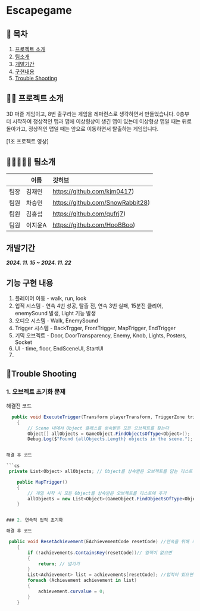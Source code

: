 # Escapegame
 
## 📖 목차

1. [프로젝트 소개](#프로젝트-소개)
2. [팀소개](#팀소개)
3. [개발기간](#개발기간)
4. [구현내용](#구현)
5. [Trouble Shooting](#trouble-shooting)

 ## 👨‍🏫 프로젝트 소개

 3D 퍼즐 게임이고, 8번 출구라는 게임을 레퍼런스로 생각하면서 만들었습니다.
 0층부터 시작하여 정상적인 맵과 맵에 이상형상이 생긴 맵이 있는데
 이상형상 맵일 때는 뒤로 돌아가고, 정상적인 맵일 때는 앞으로 이동하면서
 탈출하는 게임입니다.

 [1조 프로젝트 영상]


 ## 👨🏻‍🤝‍👨🏻 팀소개
|  |이름|깃허브|
|---|---|:---|
|팀장|김재민|https://github.com/kjm0417)|
|팀원|차승민|https://github.com/SnowRabbit28)|
|팀원|김홍섭|https://github.com/qufrj7)|
|팀원|이지윤A|https://github.com/HooBBoo)|

## 개발기간

___2024. 11. 15 ~ 2024. 11. 22___


## 기능 구현 내용
1. 플레이어 이동 - walk, run, look
2. 업적 시스템 -  연속 4번 성공, 탈출 전, 연속 3번 실패, 15분전 클리어, enemySound 발생, Light 기능 발생
3. 오디오 시스템 - Walk, EnemySound
4. Trigger 시스템 - BackTrgger, FrontTrigger, MapTrigger, EndTrigger
5. 기믹 오브젝트 -  Door, DoorTransparency, Enemy, Knob, Lights, Posters, Socket
6. UI - time, floor, EndSceneUI, StartUI
7. 

## 🚀Trouble Shooting

### 1. 오브젝트 초기화 문제
해결전 코드

```cs
  public void ExecuteTrigger(Transform playerTransform, TriggerZone triggerZone)
    {
        // Scene 내에서 Object 클래스를 상속받은 모든 오브젝트를 찾는다
        Object[] allObjects = GameObject.FindObjectsOfType<Object>();
        Debug.Log($"Found {allObjects.Length} objects in the scene.");


해결 후 코드

```cs
 private List<Object> allObjects; // Object를 상속받은 오브젝트를 담는 리스트

    public MapTrigger()
    {
        // 게임 시작 시 모든 Object를 상속받은 오브젝트를 리스트에 추가
        allObjects = new List<Object>(GameObject.FindObjectsOfType<Object>(true));
    }


### 2. 연속적 업적 초기화

해결 후 코드

 public void ResetAchievement(EAchievementCode resetCode) //연속을 위해 초기화 해주는 코드
    {
        if (!achievements.ContainsKey(resetCode))// 업적이 없으면
        {
            return; // 넘기기
        }
        List<Achievement> list = achievements[resetCode]; //업적이 있으면 리스트에 넣어주고
        foreach (Achievement achievement in list)
        {
            achievement.curvalue = 0;
        }
    }


